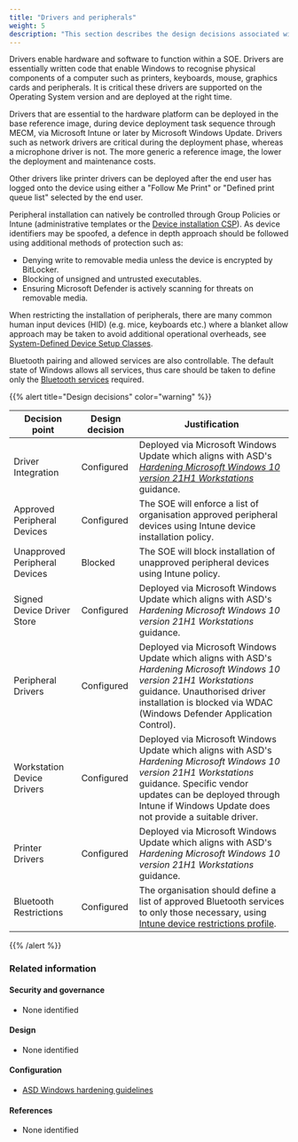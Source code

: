 ```yaml
---
title: "Drivers and peripherals"
weight: 5
description: "This section describes the design decisions associated with drivers and peripherals on Windows 10 and 11 endpoints configured according to guidance in ASD's Blueprint for Secure Cloud."
---
```


Drivers enable hardware and software to function within a SOE. Drivers are essentially written code that enable Windows to recognise physical components of a computer such as printers, keyboards, mouse, graphics cards and peripherals. It is critical these drivers are supported on the Operating System version and are deployed at the right time.

Drivers that are essential to the hardware platform can be deployed in the base reference image, during device deployment task sequence through MECM, via Microsoft Intune or later by Microsoft Windows Update. Drivers such as network drivers are critical during the deployment phase, whereas a microphone driver is not. The more generic a reference image, the lower the deployment and maintenance costs.

Other drivers like printer drivers can be deployed after the end user has logged onto the device using either a "Follow Me Print" or "Defined print queue list" selected by the end user.

Peripheral installation can natively be controlled through Group Policies or Intune (administrative templates or the [Device installation CSP](https://learn.microsoft.com/windows/client-management/mdm/policy-csp-deviceinstallation)). As device identifiers may be spoofed, a defence in depth approach should be followed using additional methods of protection such as:

- Denying write to removable media unless the device is encrypted by BitLocker.
- Blocking of unsigned and untrusted executables.
- Ensuring Microsoft Defender is actively scanning for threats on removable media.

When restricting the installation of peripherals, there are many common human input devices (HID) (e.g. mice, keyboards etc.) where a blanket allow approach may be taken to avoid additional operational overheads, see [System-Defined Device Setup Classes](https://learn.microsoft.com/windows-hardware/drivers/install/system-defined-device-setup-classes-available-to-vendors).

Bluetooth pairing and allowed services are also controllable. The default state of Windows allows all services, thus care should be taken to define only the [Bluetooth services](https://learn.microsoft.com/windows/client-management/mdm/policy-csp-bluetooth#servicesallowedlist-usage-guide) required.

{{% alert title="Design decisions" color="warning" %}}

| Decision point                | Design decision | Justification                                                                                                                                                                                                                                                                                                                                  |
| ----------------------------- | --------------- | ---------------------------------------------------------------------------------------------------------------------------------------------------------------------------------------------------------------------------------------------------------------------------------------------------------------------------------------------- |
| Driver Integration            | Configured      | Deployed via Microsoft Windows Update which aligns with ASD's [_Hardening Microsoft Windows 10 version 21H1 Workstations_](https://www.cyber.gov.au/resources-business-and-government/maintaining-devices-and-systems/system-hardening-and-administration/system-hardening/hardening-microsoft-windows-10-version-21h1-workstations) guidance. |
| Approved Peripheral Devices   | Configured      | The SOE will enforce a list of organisation approved peripheral devices using Intune device installation policy.                                                                                                                                                                                                                               |
| Unapproved Peripheral Devices | Blocked         | The SOE will block installation of unapproved peripheral devices using Intune policy.                                                                                                                                                                                                                                                          |
| Signed Device Driver Store    | Configured      | Deployed via Microsoft Windows Update which aligns with ASD's _Hardening Microsoft Windows 10 version 21H1 Workstations_ guidance.                                                                                                                                                                                                             |
| Peripheral Drivers            | Configured      | Deployed via Microsoft Windows Update which aligns with ASD's _Hardening Microsoft Windows 10 version 21H1 Workstations_ guidance. Unauthorised driver installation is blocked via WDAC (Windows Defender Application Control).                                                                                                                |
| Workstation Device Drivers    | Configured      | Deployed via Microsoft Windows Update which aligns with ASD's _Hardening Microsoft Windows 10 version 21H1 Workstations_ guidance. Specific vendor updates can be deployed through Intune if Windows Update does not provide a suitable driver.                                                                                                |
| Printer Drivers               | Configured      | Deployed via Microsoft Windows Update which aligns with ASD's _Hardening Microsoft Windows 10 version 21H1 Workstations_ guidance.                                                                                                                                                                                                             |
| Bluetooth Restrictions        | Configured      | The organisation should define a list of approved Bluetooth services to only those necessary, using [Intune device restrictions profile](https://learn.microsoft.com/microsoft-365/security/defender-endpoint/mde-device-control-device-installation?view=o365-worldwide#limit-services-that-use-bluetooth).                                   |

{{% /alert %}}

### Related information

#### Security and governance

- None identified

#### Design

- None identified

#### Configuration

- [ASD Windows hardening guidelines](/configuration/intune/devices/configuration-policies/asd-windows-hardening-guidelines)

#### References

- None identified
